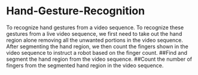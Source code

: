 # Hand-Gesture-Recognition
To recognize hand gestures from a video sequence. To recognize these gestures from a live video sequence, we first need to take out the hand region alone removing all the unwanted portions in the video sequence. After segmenting the hand region, we then count the fingers shown in the video sequence to instruct a robot based on the finger count.
##Find and segment the hand region from the video sequence.
##Count the number of fingers from the segmented hand region in the video sequence.
